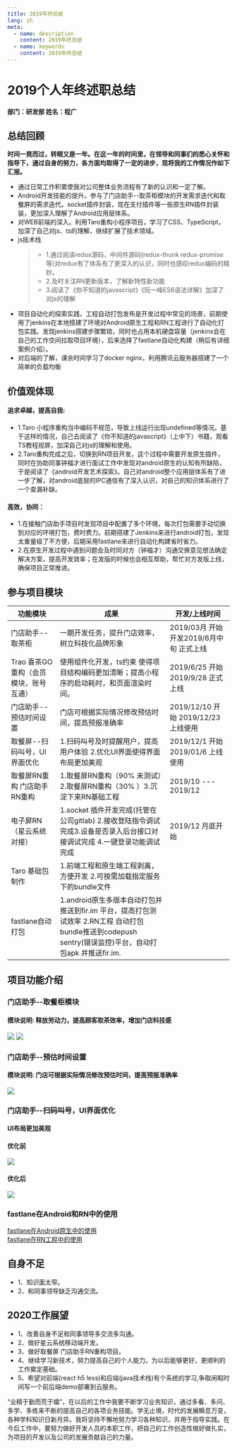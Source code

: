 ```yaml
---
title: 2019年终总结
lang: zh
meta:
  - name: description
    content: 2019年终总结
  - name: keywords
    content: 2019年终总结
---
```


# 2019个人年终述职总结
#### 部门：研发部 姓名：程广


## 总结回顾
**时间一晃而过，转眼又是一年。在这一年的时间里，在领导和同事们的悉心关怀和指导下，通过自身的努力，各方面均取得了一定的进步，现将我的工作情况作如下汇报。**
- 通过日常工作积累使我对公司整体业务流程有了新的认识和一定了解。
- Android开发技能的提升。参与了门店助手--取茶柜模块的开发需求迭代和取餐屏的需求迭代。socket插件封装，现在支付插件等一些原生RN插件封装装，更加深入理解了Android应用层体系。
- 对WEB前端的深入。利用Taro重构小程序项目，学习了CSS、TypeScript，加深了自己对js、ts的理解，继续扩展了技术领域。
- js技术栈
  > - 1.通过阅读redux源码，中间件源码(redux-thunk redux-promise等)对redux有了体系有了更深入的认识，同时也感叹redux编码的精妙。
  > - 2.及时关注RN更新版本，了解新特性新功能
  > - 3.阅读了《你不知道的javascript》《阮一峰ES6语法详解》加深了对js的理解
- 项目自动化的探索实践，工程自动打包发布是开发过程中常见的场景，前期使用了jenkins在本地搭建了环境对Android原生工程和RN工程进行了自动化打包实践。发现jenkins搭建步骤繁琐，同时也占用本机硬盘容量（jenkins会在自己的工作空间拉取项目环境），后来选择了fastlane自动化构建（稍后有详细案例介绍）。
- 对后端的了解，课余时间学习了docker nginx，利用腾讯云服务器搭建了一个简单的负载均衡


## 价值观体现
#### 追求卓越，提高自我:
- 1.Taro 小程序重构当中编码不规范，导致上线运行出现undefined等情况。基于这样的情况，自己去阅读了《你不知道的javascript》（上中下）书籍，观看TS教程视屏，加深自己对js的理解和使用。
- 2.Taro重构完成之后，切换到RN项目开发，这个过程中需要开发原生插件，同时在协助同事钟福才进行面试工作中发现对android原生的认知有所缺陷，于是阅读了《android开发艺术探索》。自己对android整个应用层体系有了进一步了解，对android底层的IPC通信有了深入认识，对自己的知识体系进行了一个查漏补缺。
#### 高效，协同：
- 1.在接触门店助手项目时发现项目中配置了多个环境，每次打包需要手动切换到对应的环境打包，费时费力。前期搭建了Jenkins来进行android打包，发现太重量级了不方便，后期采用fastlane来进行自动化构建省时省力。
- 2.在原生开发过程中遇到问题会及时同对方（钟福才）沟通交换意见想法确定解决方案，提高开发效率；在发版的时候也会相互帮助，帮忙对方发版上线，确保项目正常推进。



## 参与项目模块
|  功能模块 | 成果  | 开发/上线时间 |
|  ----    | ---- |   ----      | 
|  门店助手--取茶柜                       | 一期开发任务，提升门店效率，树立科技化品牌形象  | 2019/03月 开始开发2019/6月中旬 正式上线
| Trao 喜茶GO 重构（会员模块，账号互通）     | 使用组件化开发，ts约束 使得项目结构编码更加清晰；提高小程序的启动耗时，和页面渲染时间。| 2019/6/25 开始 2019/9/28 正式上线
| 门店助手--预估时间设置 | 门店可根据实际情况修改预估时间，提高预报准确率 | 2019/12/10 开始 2019/12/23 上线使用
| 取餐屏--扫码叫号，UI界面优化 | 1.扫码叫号及时提醒用户，提高用户体验 2.优化UI界面使得界面布局更加美观 | 2019/12/1 开始 2019/01/6 上线使用
| 取餐屏RN重构 门店助手RN重构 |	1.取餐屏RN重构（90%  未测试）2.取餐屏RN重构（30% ）3.沉淀下来RN基础工程 | 2019/10 --- 2019/12
| 电子屏RN（星云系统对接）| 1.socket 插件开发完成(托管在公司gitlab) 2.接收登陆指令调试完成3.设备是否录入后台接口对接调试完成 4.一键登录功能调试完成 | 2019/12 月底开始
| Taro 基础包制作 | 1.前端工程和原生端工程剥离，方便开发 2.可按需加载指定服务下的bundle文件 | 
| fastlane自动打包 | 1.android原生多版本自动打包并推送到fir.im 平台，提高打包测试效率 2.RN工程 自动打包bundle推送到codepush sentry(错误监控)平台，自动打包apk 并推送fir.im. |



## 项目功能介绍
### 门店助手--取餐柜模块
#### 模块说明: 释放劳动力，提高顾客取茶效率，增加门店科技感
<img src="./image/961578920566_.pic_hd.jpg">
<img src="./image/971578920664_.pic.jpg">


### 门店助手--预估时间设置
#### 模块说明: 门店可根据实际情况修改预估时间，提高预报准确率
<img src="./image/981578920845_.pic_hd.jpg">


### 门店助手--扫码叫号，UI界面优化
#### UI布局更加美观
#### 优化前
<img src="./image/771578885592_.pic.jpg">

#### 优化后
<img src="./image/761578883837_.pic.jpg">


### fastlane在Android和RN中的使用
[fastlane在Android原生中的使用](https://chenggpbu.github.io/Mobile/Android/android_fastlane.html) <br/>
[fastlane在RN工程中的使用](https://chenggpbu.github.io/Mobile/Android/android_fastlane.html)


## 自身不足
* 1、知识面太窄。
* 2、和同事领导缺乏沟通交流。


## 2020工作展望
* 1、改善自身不足和同事领导多交流多沟通。
* 2、做好星云系统移动端开发。
* 3、做好取餐屏 门店助手RN重构项目。
* 4、继续学习新技术，努力提高自己的个人能力。为以后能够更好，更顺利的工作奠定基础。
* 5、希望对前端(react h5 less)和后端(java技术栈)有个系统的学习,争取闲暇时间写一个前后端demo部署到云服务。

“业精于勤而荒于嬉”，在以后的工作中我要不断学习业务知识，通过多看、多问、多学、多练来不断的提高自己的各项业务技能。学无止境，时代的发展瞬息万变，各种学科知识日新月异。我将坚持不懈地努力学习各种知识，并用于指导实践。在今后工作中，要努力做好开发人员的本职工作，把自己的工作创造性做好做扎实，为项目的开发以及公司的发展贡献自己的力量。